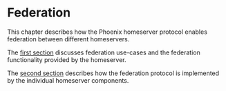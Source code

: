 # Federation

This chapter describes how the Phoenix homeserver protocol enables federation
between different homeservers.

The [first section](./federation/use_cases.md) discusses
federation use-cases and the federation functionality provided by the homeserver.

The [second section](./federation/federation_protocol.md) describes how the
federation protocol is implemented by the individual homeserver components.
